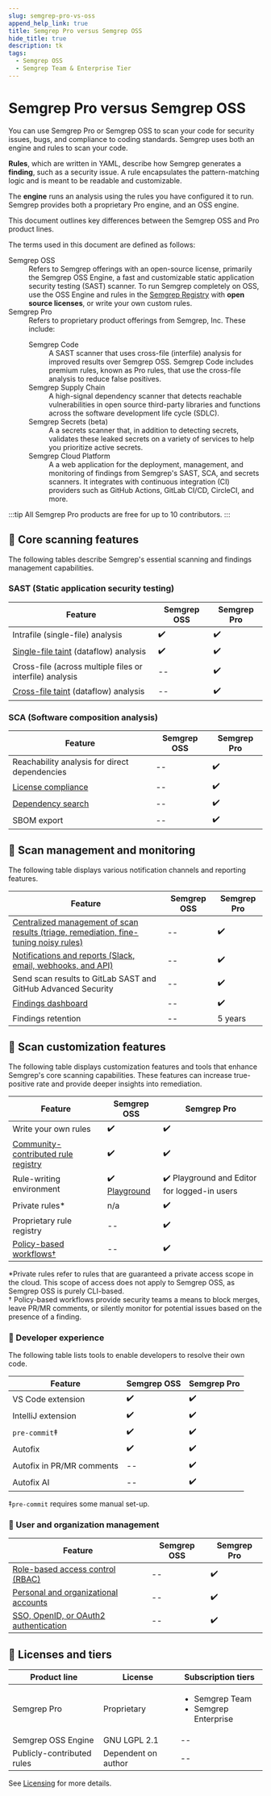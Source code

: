 ```yaml
---
slug: semgrep-pro-vs-oss
append_help_link: true
title: Semgrep Pro versus Semgrep OSS
hide_title: true
description: tk
tags:
  - Semgrep OSS
  - Semgrep Team & Enterprise Tier
---
```


# Semgrep Pro versus Semgrep OSS

You can use Semgrep Pro or Semgrep OSS to scan your code for security issues, bugs, and compliance to coding standards. Semgrep uses both an engine and rules to scan your code.

**Rules**, which are written in YAML, describe how Semgrep generates a **finding**, such as a security issue. A rule encapsulates the pattern-matching logic and is meant to be readable and customizable.

The **engine** runs an analysis using the rules you have configured it to run. Semgrep provides both a proprietary Pro engine, and an OSS engine. 

This document outlines key differences between the Semgrep OSS and Pro product lines.

The terms used in this document are defined as follows:

<dl>
<dt>Semgrep OSS</dt>
<dd>Refers to Semgrep offerings with an open-source license, primarily the Semgrep OSS Engine, a fast and customizable static application security testing (SAST) scanner. To run Semgrep completely on OSS, use the OSS Engine and rules in the <a href="https://semgrep.dev/r/"><i class="fas fa-external-link fa-xs"></i> Semgrep Registry</a> with <strong>open source licenses</strong>, or write your own custom rules.</dd>
<dt>Semgrep Pro</dt>
<dd>Refers to proprietary product offerings from Semgrep, Inc. These include:<dl>
<dt>Semgrep Code</dt><dd>A SAST scanner that uses cross-file (interfile) analysis for improved results over Semgrep OSS. Semgrep Code includes premium rules, known as Pro rules, that use the cross-file analysis to reduce false positives.</dd>
<dt>Semgrep Supply Chain</dt><dd>A high-signal dependency scanner that detects reachable vulnerabilities in open source third-party libraries and functions across the software development life cycle (SDLC).</dd>
<dt>Semgrep Secrets (beta)</dt><dd>A a secrets scanner that, in addition to detecting secrets, validates these leaked secrets on a variety of services to help you prioritize active secrets.</dd>
<dt>Semgrep Cloud Platform</dt><dd>A a web application for the deployment, management, and monitoring of findings from Semgrep's SAST, SCA, and secrets scanners. It integrates with continuous integration (CI) providers such as GitHub Actions, GitLab CI/CD, CircleCI, and more.</dd>
</dl>
</dd>
</dl>

:::tip
All Semgrep Pro products are free for up to 10 contributors.
:::

## 🔎 Core scanning features

The following tables describe Semgrep's essential scanning and findings management capabilities.

### SAST (Static application security testing)

| Feature                                                                               | Semgrep OSS | Semgrep Pro |
| ------------------------------------------------------------------------------------- | ----------- | ---------------------- |
| Intrafile (single-file) analysis                                                      | ✔️          | ✔️                     |
| [Single-file taint](/writing-rules/data-flow/data-flow-overview/) (dataflow) analysis | ✔️          | ✔️                     |
| Cross-file (across multiple files or interfile) analysis                              | --          | ✔️                     |
| [Cross-file taint](/semgrep-code/semgrep-pro-engine-intro/) (dataflow) analysis       | --          | ✔️                     |

### SCA (Software composition analysis)

| Feature                                                         | Semgrep OSS | Semgrep Pro |
| --------------------------------------------------------------- | ----------- | ------------------------------ |
| Reachability analysis for direct dependencies                   | --          | ✔️                             |
| [License compliance](/semgrep-supply-chain/license-compliance/) | --          | ✔️                             |
| [Dependency search](/semgrep-supply-chain/dependency-search)    | --          | ✔️                             |
| SBOM export                                                     | --          | ✔️                             |

## 💬 Scan management and monitoring

The following table displays various notification channels and reporting features.

| Feature                                                                                                         | Semgrep OSS | Semgrep Pro |
| --------------------------------------------------------------------------------------------------------------- | ----------- | ----------------- |
| [Centralized management of scan results (triage, remediation, fine-tuning noisy rules)](/semgrep-code/policies) | --          | ✔️                |
| [Notifications and reports (Slack, email, webhooks, and API)](/semgrep-cloud-platform/notifications/)           | --          | ✔️                |
| Send scan results to GitLab SAST and GitHub Advanced Security                                                   | --          | ✔️                |
| [Findings dashboard](/semgrep-cloud-platform/dashboard/)                                                        | --          | ✔️                |
| Findings retention                                                                                              | --          | 5 years           |

## 🧰 Scan customization features

The following table displays customization features and tools that enhance Semgrep's core scanning capabilities. These features can increase true-positive rate and provide deeper insights into remediation.

| Feature                                                      | Semgrep OSS                                     | Semgrep Pro                            |
| ------------------------------------------------------------ | ----------------------------------------------- | -------------------------------------------- |
| Write your own rules                                         | ✔️                                              | ✔️                                           |
| [Community-contributed rule registry](https://semgrep.dev/r) | ✔️                                              | ✔️                                           |
| Rule-writing environment                                     | ✔️ [Playground](https://semgrep.dev/playground) | ✔️ Playground and Editor for logged-in users |
| Private rules\*                                              | n/a                                             | ✔️                                           |
| Proprietary rule registry                                    | --                                              | ✔️                                           |
| [Policy-based workflows†](/semgrep-code/policies/)           | --                                              | ✔️                                           |

\*Private rules refer to rules that are guaranteed a private access scope in the cloud. This scope of access does not apply to Semgrep OSS, as Semgrep OSS is purely CLI-based.<br />
† Policy-based workflows provide security teams a means to block merges, leave PR/MR comments, or silently monitor for potential issues based on the presence of a finding.

### 🤖 Developer experience

The following table lists tools to enable developers to resolve their own code.

| Feature                   | Semgrep OSS | Semgrep Pro |
| ------------------------- | ----------- | ----------------- |
| VS Code extension         | ✔️          | ✔️                |
| IntelliJ extension        | ✔️          | ✔️                |
| `pre-commit`‡             | ✔️          | ✔️                |
| Autofix                   | ✔️          | ✔️                |
| Autofix in PR/MR comments | --          | ✔️                |
| Autofix AI                | --          | ✔️                |

‡`pre-commit` requires some manual set-up.

### 🏢 User and organization management

| Feature                                                                                                       | Semgrep OSS | Semgrep Pro |
| ------------------------------------------------------------------------------------------------------------- | ----------- | ----------------- |
| [Role-based access control (RBAC)](/semgrep-cloud-platform/user-management/#controlling-access-through-roles) | --          | ✔️                |
| [Personal and organizational accounts](/semgrep-cloud-platform/user-management/)                              | --          | ✔️                |
| [SSO, OpenID, or OAuth2 authentication](/semgrep-cloud-platform/sso/)                                         | --          | ✔️                |

## 🧾 Licenses and tiers

<table>
    <thead>
        <tr>
            <th>Product line</th>
            <th>License</th>
            <th>Subscription tiers</th>
        </tr>
    </thead>
    <tbody>
        <tr>
            <td>Semgrep Pro</td>
            <td>Proprietary</td>
            <td><ul><li>Semgrep Team</li>
            <li>Semgrep Enterprise</li></ul></td>
        </tr>
        <tr>
            <td>Semgrep OSS Engine</td>
            <td>GNU LGPL 2.1</td>
            <td>--</td>
        </tr>
        <tr>
            <td>Publicly-contributed rules</td>
            <td>Dependent on author</td>
            <td>--</td>
        </tr>
    </tbody>
</table>

See [<i class="fa-regular fa-file-lines"></i> Licensing](/licensing/#semgrep-registry-license) for more details.

<!-- don't have a good place to put this for now.

## Differences between Semgrep Code and Semgrep Supply Chain

The following table displays differences between Semgrep Code and Semgrep Supply Chain.

<table>
  <thead>
    <tr>
      <th>Feature</th>
      <th>Semgrep Code</th>
      <th>Semgrep Supply Chain</th>
    </tr>
  </thead>
  <tbody>
    <tr>
      <td>Type of tool</td>
      <td>Static application security testing (SAST)</td>
      <td>Software composition analysis (SCA)</td>
    </tr>
    <tr>
      <td>Scan target</td>
      <td>First-party code (your codebase or repository)</td>
      <td>Open source dependencies</td>
    </tr>
    <tr>
      <td>Triage workflow</td>
      <td>
        Findings can be categorized as:
        <ul>
          <li>Ignored (to triage false positives)</li>
          <li>Closed (resolved) by refactoring code</li>
          <li>Removed</li>
        </ul>
      </td>
      <td>
        Findings can be categorized as:
        <ul>
          <li>New</li>
          <li>In progress</li>
          <li>Fixed</li>
          <li>Ignored</li>
        </ul>
      </td>
    </tr>
    <tr>
      <td>Remediation workflow</td>
      <td>Code refactoring</td>
      <td>Upgrading or removing the dependency, code refactoring</td>
    </tr>
    <tr>
      <td>Notification channels</td>
      <td>Slack, Email, Webhooks</td>
      <td>Slack</td>
    </tr>
  </tbody>
</table> -->

